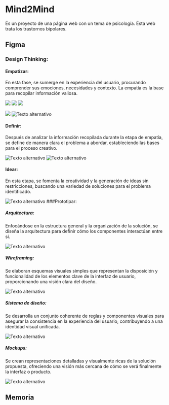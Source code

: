 # Mind2Mind
Es un proyecto de una página web con un tema de psicología. Esta web trata los trastornos bipolares.

## Figma
### Design Thinking:
#### Empatizar:
En esta fase, se sumerge en la experiencia del usuario, procurando comprender sus emociones, necesidades y contexto. La empatía es la base para recopilar información valiosa.

![](https://github.com/JavierChicano/Mind2Mind/blob/main/img/readme/Nueva%20carpeta/Captura%20de%20pantalla%202024-02-29%20115604.png?raw=true)
![](https://github.com/JavierChicano/Mind2Mind/blob/main/img/readme/Nueva%20carpeta/Captura%20de%20pantalla%202024-02-29%20115632.png?raw=true)
![](https://github.com/JavierChicano/Mind2Mind/blob/main/img/readme/Nueva%20carpeta/Captura%20de%20pantalla%202024-02-29%20115649.png?raw=true)

![](https://github.com/JavierChicano/Mind2Mind/blob/main/img/readme/Nueva%20carpeta/Captura%20de%20pantalla%202024-02-29%20115839.png?raw=true)
![Texto alternativo](https://github.com/JavierChicano/Mind2Mind/blob/main/img/readme/Nueva%20carpeta/Captura%20de%20pantalla%202024-02-29%20120021.png?raw=true)
#### Definir:
Después de analizar la información recopilada durante la etapa de empatía, se define de manera clara el problema a abordar, estableciendo las bases para el proceso creativo.

![Texto alternativo](https://github.com/JavierChicano/Mind2Mind/blob/main/img/readme/Nueva%20carpeta/Captura%20de%20pantalla%202024-02-29%20120152.png?raw=true)
![Texto alternativo](https://github.com/JavierChicano/Mind2Mind/blob/main/img/readme/Nueva%20carpeta/Captura%20de%20pantalla%202024-02-29%20120205.png?raw=true)
#### Idear:
En esta etapa, se fomenta la creatividad y la generación de ideas sin restricciones, buscando una variedad de soluciones para el problema identificado.

![Texto alternativo](https://github.com/JavierChicano/Mind2Mind/blob/main/img/readme/Nueva%20carpeta/Captura%20de%20pantalla%202024-02-29%20120312.png?raw=true)
###Prototipar:
##### Arquitectura:
Enfocándose en la estructura general y la organización de la solución, se diseña la arquitectura para definir cómo los componentes interactúan entre sí.

![Texto alternativo](https://github.com/JavierChicano/Mind2Mind/blob/main/img/readme/Captura%20de%20pantalla%202024-02-29%20120606.png?raw=true)

##### Wireframing:
Se elaboran esquemas visuales simples que representan la disposición y funcionalidad de los elementos clave de la interfaz de usuario, proporcionando una visión clara del diseño.


![Texto alternativo](https://github.com/JavierChicano/Mind2Mind/blob/main/img/readme/Captura%20de%20pantalla%202024-02-29%20120631.png?raw=true)

##### Sistema de diseño:
Se desarrolla un conjunto coherente de reglas y componentes visuales para asegurar la consistencia en la experiencia del usuario, contribuyendo a una identidad visual unificada.

![Texto alternativo](https://github.com/JavierChicano/Mind2Mind/blob/main/img/readme/Captura%20de%20pantalla%202024-02-29%20120647.png?raw=true)

##### Mockups:
Se crean representaciones detalladas y visualmente ricas de la solución propuesta, ofreciendo una visión más cercana de cómo se verá finalmente la interfaz o producto.

![Texto alternativo](https://github.com/JavierChicano/Mind2Mind/blob/main/img/readme/Captura%20de%20pantalla%202024-02-29%20120701.png?raw=true)

## Memoria

